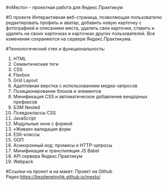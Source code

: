 #«Место» - проектная работа для Яндекс.Практикум

#О проекте
Интерактивная веб-страница, позволяющая пользователю редактировать профиль и аватар, добавить новую карточку с фотографией и описанием места, удалить свои карточки, ставить и удалять на своих карточках и карточках других пользователей. Все изменения сохраняются на сервере Яндекс.Практикума.

#Технологический стек и функциональность:
1. HTML
2. Семантические теги
3. CSS
4. Flexbox
5. Grid Layout
6. Адаптивная верстка с использованием медиа-запросов
7. Позиционирование блоков и элементов
8. Минификация CSS и автоматическое добавление вендорных префиксов
9. БЭМ Nested
10. Псевдоклассы CSS
11. JavaScript
12. Модульные окна с формой
13. «Живая» валидация форм
14. ES6-классы
15. ООП
16. Асинхронный код: промисы и HTTP-запросы
17. Минификация и транспиляция JS Babel
18. API сервера Яндекс.Практикум
19. Webpack

#Ссылки на проект и на макет:
Проект на Github Pages:https://bezdenejnyhk.github.io/mesto/
